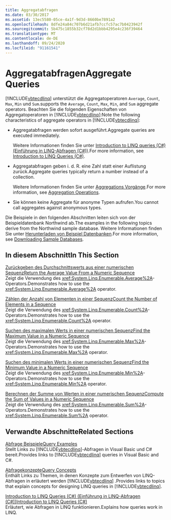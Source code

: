```yaml
---
title: Aggregatabfragen
ms.date: 03/30/2017
ms.assetid: 13ec5580-05ce-4a1f-9d3d-8660be7891a2
ms.openlocfilehash: 8dfe24a84c707b6d21afb7ccfc57ac7b0423942f
ms.sourcegitcommit: 5b475c1855b32cf78d2d1bbb4295e4c236f39464
ms.translationtype: MT
ms.contentlocale: de-DE
ms.lasthandoff: 09/24/2020
ms.locfileid: "91161541"
---
```

# <a name="aggregate-queries"></a><span data-ttu-id="3aaa7-102">Aggregatabfragen</span><span class="sxs-lookup"><span data-stu-id="3aaa7-102">Aggregate Queries</span></span>

[!INCLUDE[vbtecdlinq](../../../../../../includes/vbtecdlinq-md.md)] <span data-ttu-id="3aaa7-103">unterstützt die Aggregatoperatoren `Average`, `Count`, `Max`, `Min` und `Sum`.</span><span class="sxs-lookup"><span data-stu-id="3aaa7-103">supports the `Average`, `Count`, `Max`, `Min`, and `Sum` aggregate operators.</span></span> <span data-ttu-id="3aaa7-104">Beachten Sie die folgenden Eigenschaften von Aggregatoperatoren in [!INCLUDE[vbtecdlinq](../../../../../../includes/vbtecdlinq-md.md)]:</span><span class="sxs-lookup"><span data-stu-id="3aaa7-104">Note the following characteristics of aggregate operators in [!INCLUDE[vbtecdlinq](../../../../../../includes/vbtecdlinq-md.md)]:</span></span>  
  
- <span data-ttu-id="3aaa7-105">Aggregatabfragen werden sofort ausgeführt.</span><span class="sxs-lookup"><span data-stu-id="3aaa7-105">Aggregate queries are executed immediately.</span></span>  
  
     <span data-ttu-id="3aaa7-106">Weitere Informationen finden Sie unter [Introduction to LINQ queries (C#) (Einführung in LINQ-Abfragen (C#))](../../../../../csharp/programming-guide/concepts/linq/introduction-to-linq-queries.md).</span><span class="sxs-lookup"><span data-stu-id="3aaa7-106">For more information, see [Introduction to LINQ Queries (C#)](../../../../../csharp/programming-guide/concepts/linq/introduction-to-linq-queries.md).</span></span>  
  
- <span data-ttu-id="3aaa7-107">Aggregatabfragen geben i. d. R. eine Zahl statt einer Auflistung zurück.</span><span class="sxs-lookup"><span data-stu-id="3aaa7-107">Aggregate queries typically return a number instead of a collection.</span></span>  
  
     <span data-ttu-id="3aaa7-108">Weitere Informationen finden Sie unter [Aggregations Vorgänge](/previous-versions/visualstudio/visual-studio-2013/bb546138(v=vs.120)).</span><span class="sxs-lookup"><span data-stu-id="3aaa7-108">For more information, see [Aggregation Operations](/previous-versions/visualstudio/visual-studio-2013/bb546138(v=vs.120)).</span></span>  
  
- <span data-ttu-id="3aaa7-109">Sie können keine Aggregate für anonyme Typen aufrufen.</span><span class="sxs-lookup"><span data-stu-id="3aaa7-109">You cannot call aggregates against anonymous types.</span></span>  
  
 <span data-ttu-id="3aaa7-110">Die Beispiele in den folgenden Abschnitten leiten sich von der Beispieldatenbank Northwind ab.</span><span class="sxs-lookup"><span data-stu-id="3aaa7-110">The examples in the following topics derive from the Northwind sample database.</span></span> <span data-ttu-id="3aaa7-111">Weitere Informationen finden Sie unter [Herunterladen von Beispiel Datenbanken](downloading-sample-databases.md).</span><span class="sxs-lookup"><span data-stu-id="3aaa7-111">For more information, see [Downloading Sample Databases](downloading-sample-databases.md).</span></span>  
  
## <a name="in-this-section"></a><span data-ttu-id="3aaa7-112">In diesem Abschnitt</span><span class="sxs-lookup"><span data-stu-id="3aaa7-112">In This Section</span></span>  

 [<span data-ttu-id="3aaa7-113">Zurückgeben des Durchschnittswerts aus einer numerischen Sequenz</span><span class="sxs-lookup"><span data-stu-id="3aaa7-113">Return the Average Value From a Numeric Sequence</span></span>](return-the-average-value-from-a-numeric-sequence.md)  
 <span data-ttu-id="3aaa7-114">Zeigt die Verwendung des <xref:System.Linq.Enumerable.Average%2A>-Operators.</span><span class="sxs-lookup"><span data-stu-id="3aaa7-114">Demonstrates how to use the <xref:System.Linq.Enumerable.Average%2A> operator.</span></span>  
  
 [<span data-ttu-id="3aaa7-115">Zählen der Anzahl von Elementen in einer Sequenz</span><span class="sxs-lookup"><span data-stu-id="3aaa7-115">Count the Number of Elements in a Sequence</span></span>](count-the-number-of-elements-in-a-sequence.md)  
 <span data-ttu-id="3aaa7-116">Zeigt die Verwendung des <xref:System.Linq.Enumerable.Count%2A>-Operators.</span><span class="sxs-lookup"><span data-stu-id="3aaa7-116">Demonstrates how to use the <xref:System.Linq.Enumerable.Count%2A> operator.</span></span>  
  
 [<span data-ttu-id="3aaa7-117">Suchen des maximalen Werts in einer numerischen Sequenz</span><span class="sxs-lookup"><span data-stu-id="3aaa7-117">Find the Maximum Value in a Numeric Sequence</span></span>](find-the-maximum-value-in-a-numeric-sequence.md)  
 <span data-ttu-id="3aaa7-118">Zeigt die Verwendung des <xref:System.Linq.Enumerable.Max%2A>-Operators.</span><span class="sxs-lookup"><span data-stu-id="3aaa7-118">Demonstrates how to use the <xref:System.Linq.Enumerable.Max%2A> operator.</span></span>  
  
 [<span data-ttu-id="3aaa7-119">Suchen des minimalen Werts in einer numerischen Sequenz</span><span class="sxs-lookup"><span data-stu-id="3aaa7-119">Find the Minimum Value in a Numeric Sequence</span></span>](find-the-minimum-value-in-a-numeric-sequence.md)  
 <span data-ttu-id="3aaa7-120">Zeigt die Verwendung des <xref:System.Linq.Enumerable.Min%2A>-Operators.</span><span class="sxs-lookup"><span data-stu-id="3aaa7-120">Demonstrates how to use the <xref:System.Linq.Enumerable.Min%2A> operator.</span></span>  
  
 [<span data-ttu-id="3aaa7-121">Berechnen der Summe von Werten in einer numerischen Sequenz</span><span class="sxs-lookup"><span data-stu-id="3aaa7-121">Compute the Sum of Values in a Numeric Sequence</span></span>](compute-the-sum-of-values-in-a-numeric-sequence.md)  
 <span data-ttu-id="3aaa7-122">Zeigt die Verwendung des <xref:System.Linq.Enumerable.Sum%2A>-Operators.</span><span class="sxs-lookup"><span data-stu-id="3aaa7-122">Demonstrates how to use the <xref:System.Linq.Enumerable.Sum%2A> operator.</span></span>  
  
## <a name="related-sections"></a><span data-ttu-id="3aaa7-123">Verwandte Abschnitte</span><span class="sxs-lookup"><span data-stu-id="3aaa7-123">Related Sections</span></span>  

 [<span data-ttu-id="3aaa7-124">Abfrage Beispiele</span><span class="sxs-lookup"><span data-stu-id="3aaa7-124">Query Examples</span></span>](query-examples.md)  
 <span data-ttu-id="3aaa7-125">Stellt Links zu [!INCLUDE[vbtecdlinq](../../../../../../includes/vbtecdlinq-md.md)]-Abfragen in Visual Basic und C# bereit.</span><span class="sxs-lookup"><span data-stu-id="3aaa7-125">Provides links to [!INCLUDE[vbtecdlinq](../../../../../../includes/vbtecdlinq-md.md)] queries in Visual Basic and C#.</span></span>  
  
 [<span data-ttu-id="3aaa7-126">Abfragekonzepte</span><span class="sxs-lookup"><span data-stu-id="3aaa7-126">Query Concepts</span></span>](query-concepts.md)  
 <span data-ttu-id="3aaa7-127">Enthält Links zu Themen, in denen Konzepte zum Entwerfen von LINQ-Abfragen in erläutert werden [!INCLUDE[vbtecdlinq](../../../../../../includes/vbtecdlinq-md.md)] .</span><span class="sxs-lookup"><span data-stu-id="3aaa7-127">Provides links to topics that explain concepts for designing LINQ queries in [!INCLUDE[vbtecdlinq](../../../../../../includes/vbtecdlinq-md.md)].</span></span>  
  
 [<span data-ttu-id="3aaa7-128">Introduction to LINQ Queries (C#) (Einführung in LINQ-Abfragen (C#))</span><span class="sxs-lookup"><span data-stu-id="3aaa7-128">Introduction to LINQ Queries (C#)</span></span>](../../../../../csharp/programming-guide/concepts/linq/introduction-to-linq-queries.md)  
 <span data-ttu-id="3aaa7-129">Erläutert, wie Abfragen in LINQ funktionieren.</span><span class="sxs-lookup"><span data-stu-id="3aaa7-129">Explains how queries work in LINQ.</span></span>
